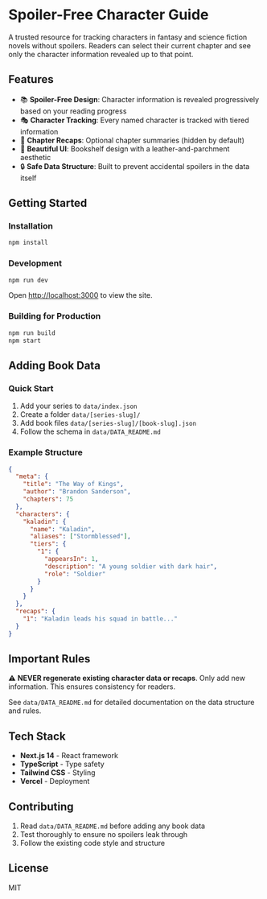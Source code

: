 # Spoiler-Free Character Guide

A trusted resource for tracking characters in fantasy and science fiction novels without spoilers. Readers can select their current chapter and see only the character information revealed up to that point.

## Features

- 📚 **Spoiler-Free Design**: Character information is revealed progressively based on your reading progress
- 🎭 **Character Tracking**: Every named character is tracked with tiered information
- 📖 **Chapter Recaps**: Optional chapter summaries (hidden by default)
- 🎨 **Beautiful UI**: Bookshelf design with a leather-and-parchment aesthetic
- 🔒 **Safe Data Structure**: Built to prevent accidental spoilers in the data itself

## Getting Started

### Installation

```bash
npm install
```

### Development

```bash
npm run dev
```

Open [http://localhost:3000](http://localhost:3000) to view the site.

### Building for Production

```bash
npm run build
npm start
```

## Adding Book Data

### Quick Start

1. Add your series to `data/index.json`
2. Create a folder `data/[series-slug]/`
3. Add book files `data/[series-slug]/[book-slug].json`
4. Follow the schema in `data/DATA_README.md`

### Example Structure

```json
{
  "meta": {
    "title": "The Way of Kings",
    "author": "Brandon Sanderson",
    "chapters": 75
  },
  "characters": {
    "kaladin": {
      "name": "Kaladin",
      "aliases": ["Stormblessed"],
      "tiers": {
        "1": {
          "appearsIn": 1,
          "description": "A young soldier with dark hair",
          "role": "Soldier"
        }
      }
    }
  },
  "recaps": {
    "1": "Kaladin leads his squad in battle..."
  }
}
```

## Important Rules

⚠️ **NEVER regenerate existing character data or recaps**. Only add new information. This ensures consistency for readers.

See `data/DATA_README.md` for detailed documentation on the data structure and rules.

## Tech Stack

- **Next.js 14** - React framework
- **TypeScript** - Type safety
- **Tailwind CSS** - Styling
- **Vercel** - Deployment

## Contributing

1. Read `data/DATA_README.md` before adding any book data
2. Test thoroughly to ensure no spoilers leak through
3. Follow the existing code style and structure

## License

MIT
